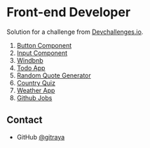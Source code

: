 <h1 align="left">Front-end Developer</h1>

<div align="left">
   Solution for a challenge from  <a href="https://devchallenges.io/paths/front-end-developer" target="_blank">Devchallenges.io</a>.
</div>

<div align="left">
    <ol>
        <li>
            <a href="https://github.com/gitraya/front-end-developer/tree/master/button-component">
                Button Component
            </a>
        </li>
        <li>
            <a href="https://github.com/gitraya/front-end-developer/tree/master/input-component">
                Input Component
            </a>
        </li>
        <li>
            <a href="https://github.com/gitraya/front-end-developer/tree/master/windbnb">
                Windbnb
            </a>
        </li>
        <li>
            <a href="https://github.com/gitraya/front-end-developer/tree/master/todo-app">
                Todo App
            </a>
        </li>
        <li>
            <a href="https://github.com/gitraya/front-end-developer/tree/master/random-quote-generator">
                Random Quote Generator
            </a>
        </li>
        <li>
            <a href="https://github.com/gitraya/front-end-developer/tree/master/country-quiz">
                Country Quiz
            </a>
        </li>
        <li>
            <a href="https://github.com/gitraya/front-end-developer/tree/master/weather-app">
                Weather App
            </a>
        </li>
        <li>
            <a href="https://github.com/gitraya/front-end-developer/tree/master/github-jobs">
                Github Jobs
            </a>
        </li>
    </ol>
</div>

## Contact

- GitHub [@gitraya](https://github.com/gitraya)
